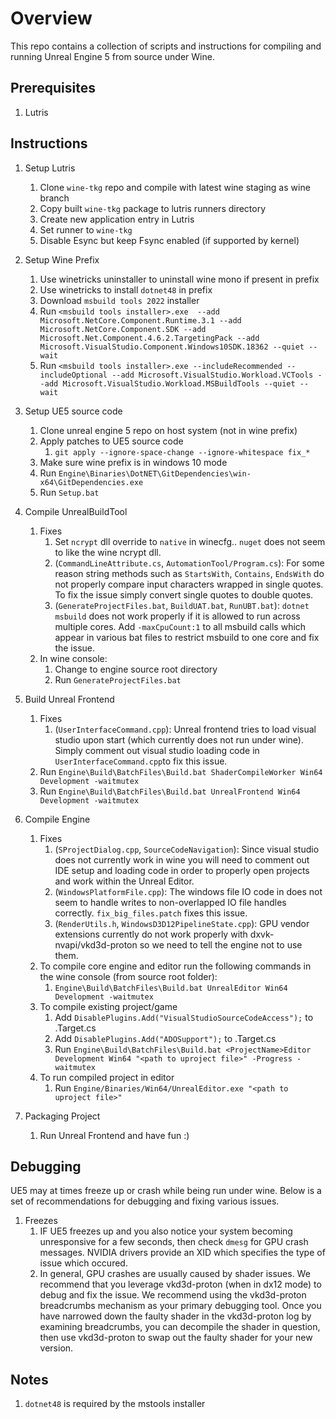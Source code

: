 # Overview
This repo contains a collection of scripts and instructions for compiling and running Unreal Engine 5 from source under Wine.

## Prerequisites

1. Lutris

## Instructions

1. Setup Lutris
   1. Clone ```wine-tkg``` repo and compile with latest wine staging as wine branch
   2. Copy built ```wine-tkg``` package to lutris runners directory
   3. Create new application entry in Lutris
   4. Set runner to ```wine-tkg```
   5. Disable Esync but keep Fsync enabled (if supported by kernel)
2. Setup Wine Prefix
   1. Use winetricks uninstaller to uninstall wine mono if present in prefix
   2. Use winetricks to install ```dotnet48``` in prefix
   3. Download ```msbuild tools 2022``` installer
   4. Run ```<msbuild tools installer>.exe 
       --add Microsoft.NetCore.Component.Runtime.3.1
       --add Microsoft.NetCore.Component.SDK
       --add Microsoft.Net.Component.4.6.2.TargetingPack
       --add Microsoft.VisualStudio.Component.Windows10SDK.18362 --quiet --wait```
   5. Run ```<msbuild tools installer>.exe --includeRecommended --includeOptional --add Microsoft.VisualStudio.Workload.VCTools --add Microsoft.VisualStudio.Workload.MSBuildTools --quiet --wait```

3. Setup UE5 source code
    1. Clone unreal engine 5 repo on host system (not in wine prefix)
    2. Apply patches to UE5 source code
       1. ```git apply --ignore-space-change --ignore-whitespace fix_*```
    3. Make sure wine prefix is in windows 10 mode
    4. Run ```Engine\Binaries\DotNET\GitDependencies\win-x64\GitDependencies.exe```
    5. Run ```Setup.bat```
4. Compile UnrealBuildTool
    1. Fixes
       1. Set ```ncrypt``` dll override to ```native``` in winecfg.. ```nuget``` does not seem to like the wine ncrypt dll.
       2. (```CommandLineAttribute.cs```, ```AutomationTool/Program.cs```): For some reason string methods such as ```StartsWith```, ```Contains```, ```EndsWith``` do not properly compare input characters wrapped in single quotes. To fix the issue simply convert single quotes to double quotes.
       3. (```GenerateProjectFiles.bat```, ```BuildUAT.bat```, ```RunUBT.bat```): ```dotnet msbuild``` does not work properly if it is allowed to run across multiple cores. Add ```-maxCpuCount:1``` to all msbuild calls which appear in various bat files to restrict msbuild to one core and fix the issue.
    2. In wine console: 
       1. Change to engine source root directory
       2. Run ```GenerateProjectFiles.bat```
5. Build Unreal Frontend
   1. Fixes
      1. (```UserInterfaceCommand.cpp```): Unreal frontend tries to load visual studio upon start (which currently does not run under wine). Simply comment out visual studio loading code in ```UserInterfaceCommand.cpp```to fix this issue.
   3. Run ```Engine\Build\BatchFiles\Build.bat ShaderCompileWorker Win64 Development -waitmutex```
   4. Run ```Engine\Build\BatchFiles\Build.bat UnrealFrontend Win64 Development -waitmutex```
7. Compile Engine
   1. Fixes
       1. (```SProjectDialog.cpp```, ```SourceCodeNavigation```): Since visual studio does not currently work in wine you will need to comment out IDE setup and loading code in order to properly open projects and work within the Unreal Editor.
       2. (```WindowsPlatformFile.cpp```): The windows file IO code in  does not seem to handle writes to non-overlapped IO file handles correctly. ```fix_big_files.patch``` fixes this issue.
       3. (```RenderUtils.h```, ```WindowsD3D12PipelineState.cpp```): GPU vendor extensions currently do not work properly with dxvk-nvapi/vkd3d-proton so we need to tell the engine not to use them. 
   4. To compile core engine and editor run the following commands in the wine console (from source root folder): 
       1. ```Engine\Build\BatchFiles\Build.bat UnrealEditor Win64 Development -waitmutex```
   5. To compile existing project/game
       1. Add ```DisablePlugins.Add("VisualStudioSourceCodeAccess");``` to <ProjectName>.Target.cs
       2. Add ```DisablePlugins.Add("ADOSupport");``` to <ProjectName>.Target.cs
       3. Run ```Engine\Build\BatchFiles\Build.bat <ProjectName>Editor Development Win64 "<path to uproject file>" -Progress -waitmutex```
   6. To run compiled project in editor
       1. Run ```Engine/Binaries/Win64/UnrealEditor.exe "<path to uproject file>"```
8. Packaging Project
   1. Run Unreal Frontend and have fun :)

## Debugging
UE5 may at times freeze up or crash while being run under wine. Below is a set of recommendations for debugging and fixing various issues.
1. Freezes
   1. IF UE5 freezes up and you also notice your system becoming unresponsive for a few seconds, then check ```dmesg``` for GPU crash messages. NVIDIA drivers provide an XID which specifies the type of issue which occured.
   2. In general, GPU crashes are usually caused by shader issues. We recommend that you leverage vkd3d-proton (when in dx12 mode) to debug and fix the issue. We recommend using the vkd3d-proton breadcrumbs mechanism as your primary debugging tool. Once you have narrowed down the faulty shader in the vkd3d-proton log by examining breadcrumbs, you can decompile the shader in question, then use vkd3d-proton to swap out the faulty shader for your new version.
   
## Notes
1. ```dotnet48``` is required by the mstools installer


